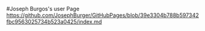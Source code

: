 #Joseph Burgos's user Page
https://github.com/JosephBurger/GitHubPages/blob/39e3304b788b597342fbc9563025734b523a0425/index.md

